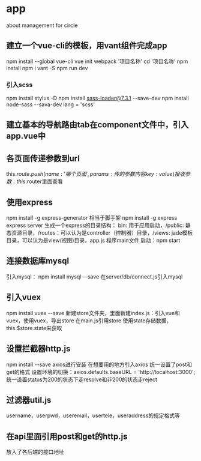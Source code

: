 # app
about management for circle

## 建立一个vue-cli的模板，用vant组件完成app
npm install --global vue-cli
vue init webpack '项目名称'
cd '项目名称'
npm install
npm i vant -S
npm run dev

### 引入scss
npm install stylus -D 
npm install sass-loader@7.3.1 --save-dev
npm install node-sass --sava-dev
lang = 'scss'


## 建立基本的导航路由tab在component文件中，引入app.vue中

## 各页面传递参数到url
this.$route.push({name:'哪个页面',params:{传的参数内容 key:value}})
接收参数:this.$router里面查看

## 使用express
npm install -g express-generator  相当于脚手架
npm install -g express 
express server 生成一个express的目录结构：
bin: 用于应用启动，/public: 静态资源目录，/routes：可以认为是controller（控制器）目录，/views: jade模板目录，可以认为是view(视图)目录，app.js 程序main文件
启动：npm start

## 连接数据库mysql
引入mysql： npm install mysql --save
在server/db/connect.js引入mysql

## 引入vuex
npm install vuex --save
新建store文件夹，里面新建index.js：引入vue和vuex，使用vuex，导出store
在main.js引用store
使用state存储数据，this.$store.state来获取

## 设置拦截器http.js
npm install --save axios进行安装
在想要用的地方引入axios
统一设置了post和get的格式
设置环境的切换：axios.defaults.baseURL = 'http://localhost:3000';
统一设置status为200的状态下走resolve和非200的状态走reject

## 过滤器util.js
username，userpwd，useremail，usertele，useraddress的规定格式等

## 在api里面引用post和get的http.js
放入了各后端的接口地址
